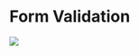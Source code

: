 <h1>Form Validation</h1>
<img src="https://github.com/SwapnilpatilTech/FORM_VALIDATION/blob/f25d8fe7c24136780261a35aacc9cc97b25e1005/form/FORM%20VALIDATION%20-%20Made%20with%20Clipchamp.gif">
